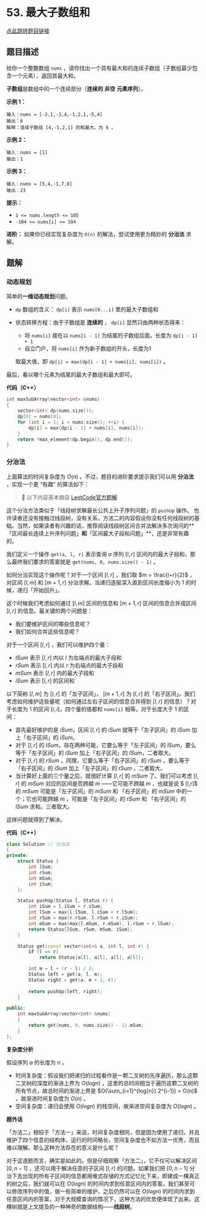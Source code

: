 # 53. 最大子数组和

[点此跳转题目链接](https://leetcode.cn/problems/maximum-subarray/description/)

## 题目描述

给你一个整数数组 `nums` ，请你找出一个具有最大和的连续子数组（子数组最少包含一个元素），返回其最大和。

**子数组**是数组中的一个连续部分（**连续的** **非空** **元素序列**）。



**示例 1：**

```
输入：nums = [-2,1,-3,4,-1,2,1,-5,4]
输出：6
解释：连续子数组 [4,-1,2,1] 的和最大，为 6 。
```

**示例 2：**

```
输入：nums = [1]
输出：1
```

**示例 3：**

```
输入：nums = [5,4,-1,7,8]
输出：23
```

 

**提示：**

- `1 <= nums.length <= 105`
- `-104 <= nums[i] <= 104`

 

**进阶：** 如果你已经实现复杂度为 `O(n)` 的解法，尝试使用更为精妙的 **分治法** 求解。



## 题解

### 动态规划

简单的**一维动态规划**问题。

- `dp` 数组的含义： `dp[i]` 表示 `nums[0...i]` 里的最大子数组和

- 状态转移方程：由于子数组是 **连续的** ， `dp[i]` 显然只由两种状态得来：

  - 将 `nums[i]` 接在以 `nums[i - 1]` 为结尾的子数组后面，长度为 `dp[i - 1] + 1` 
  - 自立门户，将 `nums[i]` 作为新子数组的开头，长度为1

  取最大值，即 `dp[i] = max(dp[i - 1] + nums[i], nums[i])` 。

最后，看以哪个元素为结尾的最大子数组和最大即可。

**代码（C++）**

```cpp
int maxSubArray(vector<int> &nums)
{
    vector<int> dp(nums.size());
    dp[0] = nums[0];
    for (int i = 1; i < nums.size(); ++i) {
        dp[i] = max(dp[i - 1] + nums[i], nums[i]);
    }
    return *max_element(dp.begin(), dp.end());
}
```

### 分治法

上面算法的时间复杂度为 $O(n)$ 。不过，题目的进阶要求提示我们可以用 **分治法** ，实现一个更 “有趣” 的算法如下：

> :link: 以下内容基本摘自 [LeetCode官方题解](https://leetcode.cn/problems/maximum-subarray/solutions/228009/zui-da-zi-xu-he-by-leetcode-solution/)  

这个分治方法类似于「线段树求解最长公共上升子序列问题」的 `pushUp` 操作。 也许读者还没有接触过线段树，没有关系，方法二的内容假设你没有任何线段树的基础。当然，如果读者有兴趣的话，推荐阅读线段树区间合并法解决多次询问的**「区间最长连续上升序列问题」**和**「区间最大子段和问题」**，还是非常有趣的。

我们定义一个操作 `get(a, l, r)` 表示查询 $a$ 序列 $[l, r]$ 区间内的最大子段和，那么最终我们要求的答案就是 `get(nums, 0, nums.size() - 1)` 。

如何分治实现这个操作呢？对于一个区间 $[l, r]$ ，我们取 $m =  \frac{l+r}{2}$ ，对区间 $[l,m]$ 和 $[m+1,r]$ 分治求解。当递归逐层深入直到区间长度缩小为 $1$ 的时候，递归「开始回升」。

这个时候我们考虑如何通过 $[l,m]$ 区间的信息和 $[m+1,r]$ 区间的信息合并成区间 $[l,r]$ 的信息。最关键的两个问题是：

- 我们要维护区间的哪些信息呢？
- 我们如何合并这些信息呢？

对于一个区间 $[l,r]$ ，我们可以维护四个量：

- $lSum$ 表示 $[l,r]$ 内以 $l$ 为左端点的最大子段和
- $rSum$ 表示 $[l,r]$ 内以 $r$ 为右端点的最大子段和
- $mSum$ 表示 $[l,r]$ 内的最大子段和
- $iSum$ 表示 $[l,r]$ 的区间和

以下简称 $[l,m]$ 为 $[l,r]$ 的「左子区间」， $[m+1,r]$ 为 $[l,r]$ 的「右子区间」。我们考虑如何维护这些量呢（如何通过左右子区间的信息合并得到 $[l,r]$ 的信息）？对于长度为 $1$ 的区间 $[i,i]$，四个量的值都和 `nums[i]` 相等。对于长度大于 $1$ 的区间：

- 首先最好维护的是 $iSum$，区间 $[l,r]$ 的 $iSum$ 就等于「左子区间」的 $iSum$ 加上「右子区间」的 $iSum$。
- 对于 $[l,r]$ 的 $lSum$，存在两种可能，它要么等于「左子区间」的 $lSum$，要么等于「左子区间」的 $iSum$ 加上「右子区间」的 $lSum$，二者取大。
- 对于 $[l,r]$ 的 $rSum$ ，同理，它要么等于「右子区间」的 $rSum$ ，要么等于「右子区间」的 $iSum$ 加上「左子区间」的 $rSum$ ，二者取大。
- 当计算好上面的三个量之后，就很好计算 $[l,r]$ 的 $mSum$ 了。我们可以考虑 $[l,r]$ 的 $mSum$ 对应的区间是否跨越 $m$ ——它可能不跨越 $m$ ，也就是说 $ [l,r]$ 的 $mSum$ 可能是「左子区间」的 $mSum$ 和 「右子区间」的 $mSum$ 中的一个；它也可能跨越 $m$ ，可能是「左子区间」的 $rSum$ 和 「右子区间」的 $lSum$ 求和。三者取大。

这样问题就得到了解决。

**代码（C++）**

```cpp
class Solution // 分治法
{
private:
    struct Status {
        int lSum;
        int rSum;
        int mSum;
        int iSum;    
    };

    Status pushUp(Status l, Status r) {
        int iSum = l.iSum + r.iSum;
        int lSum = max(l.lSum, l.iSum + r.lSum);
        int rSum = max(r.rSum, l.rSum + r.iSum);
        int mSum = max(max(l.mSum, r.mSum), l.rSum + r.lSum);
        return Status{lSum, rSum, mSum, iSum};
    }

    Status get(const vector<int>& a, int l, int r) {
        if (l == r)
            return Status{a[l], a[l], a[l], a[l]};

        int m = l + (r - l) / 2;
        Status left = get(a, l, m);
        Status right = get(a, m + 1, r);
        
        return pushUp(left, right);
    }

public:
    int maxSubArray(vector<int> &nums)
    {
        return get(nums, 0, nums.size() - 1).mSum;
    }
};
```

**复杂度分析**

假设序列 $a$ 的长度为 $n$ 。

- 时间复杂度：假设我们把递归的过程看作是一颗二叉树的先序遍历，那么这颗二叉树的深度的渐进上界为  $O(logn)$ ，这里的总时间相当于遍历这颗二叉树的所有节点，故总时间的渐进上界是 $O(\sum_{i=1}^{log{n}} 2^{i-1}) = O(n)$ ，故渐进时间复杂度为 $O(n)$ 。
- 空间复杂度：递归会使用 $O(logn)$ 的栈空间，故渐进空间复杂度为 $O(logn)$ 。

**题外话**

「方法二」相较于「方法一」来说，时间复杂度相同，但是因为使用了递归，并且维护了四个信息的结构体，运行的时间略长，空间复杂度也不如方法一优秀，而且难以理解。那么这种方法存在的意义是什么呢？

对于这道题而言，确实是如此的。但是仔细观察「方法二」，它不仅可以解决区间 $[0,n−1]$ ，还可以用于解决任意的子区间 $[l,r]$ 的问题。如果我们把 $[0,n−1]$ 分治下去出现的所有子区间的信息都用堆式存储的方式记忆化下来，即建成一棵真正的树之后，我们就可以在 $O(logn)$ 的时间内求到任意区间内的答案，我们甚至可以修改序列中的值，做一些简单的维护，之后仍然可以在 $O(logn)$ 的时间内求到任意区间内的答案，对于大规模查询的情况下，这种方法的优势便体现了出来。这棵树就是上文提及的一种神奇的数据结构——**线段树**。

